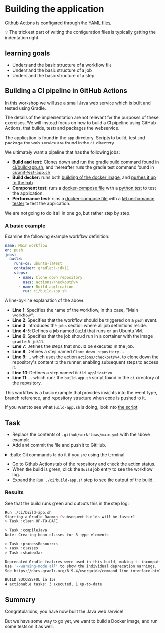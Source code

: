 # Building the application

Github Actions is configured through the [YAML files](https://docs.github.com/en/actions/using-workflows/workflow-syntax-for-github-actions).

:bulb: The trickiest part of writing the configuration files is typically getting the indentation right.

## learning goals

- Understand the basic structure of a workflow file
- Understand the basic structure of a job
- Understand the basic structure of a step

## Building a CI pipeline in GitHub Actions

In this workshop we will use a small Java web service which is built and tested using Gradle.

The details of the implementation are not relevant for the purposes of these exercises. We will
instead focus on how to build a CI pipeline using GitHub Actions, that builds, tests and packages
the webservice.

The application is found in the `app` directory. Scripts to build, test and package the web service
are found in the `ci` directory.

We ultimately want a pipeline that has the following jobs:

- **Build and test:** Clones down and run the gradle build command found in [ci/build-app.sh](../ci/build-app.sh), and thereafter runs the gradle test command found in [ci/unit-test-app.sh](../ci/unit-test-app.sh)
- **Build docker:** runs both [building of the docker image](../ci/build-docker.sh), and [pushes it up to the hub](../ci/push-docker.sh)
- **Component test:** runs a [docker-compose file](../component-test/docker-compose.yml) with a [python test](../component-test/test_app.py) to test the application.
- **Performance test:** runs a [docker-compose file](../performance-test/docker-compose.yml) with a [k6 performance tester](../performance-test/single-request.js) to test the application.

We are not going to do it all in one go, but rather step by step.

### A basic example

Examine the following example workflow definition:

```yaml
name: Main workflow
on: push
jobs:
  Build:
    runs-on: ubuntu-latest
    container: gradle:6-jdk11
    steps:
      - name: Clone down repository
        uses: actions/checkout@v4       
      - name: Build application
        run: ci/build-app.sh
```

A line-by-line explanation of the above:

- **Line 1**: Specifies the name of the workflow, in this case, "Main workflow".
- **Line 2**: Specifies that the workflow should be triggered on a `push` event.
- **Line 3**: Introduces the `jobs` section where all job definitions reside.
- **Line 4-5**: Defines a job named `Build` that runs on an Ubuntu VM.
- **Line 6**: Specifies that the job should run in a container with the image `gradle:6-jdk11`.
- **Line 7**: Defines the steps that should be executed in the job.
- **Line 8**: Defines a step named `Clone down repository` ...
- **Line 9**: ... which uses the action `actions/checkout@v4`, to clone down the repository's content
  to the runner, enabling subsequent steps to access it.
- **Line 10**: Defines a step named `Build application` ...
- **Line 11**: ... which runs the `build-app.sh` script found in the `ci` directory of the repository.

This workflow is a basic example that provides insights into the event type, branch reference, and repository structure when code is pushed to it.

If you want to see what `build-app.sh` is doing, look into [the script](../ci/build-app.sh).

## Task

- Replace the contents of `.github/workflows/main.yml` with the above example.
- Add and commit the file and push it to GitHub.

<details>
<summary>:bulb: Git commands to do it if you are using the terminal</summary>

```bash
git add .github/workflows/main.yml
git commit -m "Add basic workflow to build the web service"
git push

```

</details>

- Go to Github Actions tab of the repository and check the action status.
- When the build is green, click the `Build` job entry to see the workflow log.
- Expand the `Run ./ci/build-app.sh` step to see the output of the build.

### Results

See that the build runs green and outputs this in the step log:

```bash
Run ./ci/build-app.sh
Starting a Gradle Daemon (subsequent builds will be faster)
> Task :clean UP-TO-DATE

> Task :compileJava
Note: Creating bean classes for 3 type elements

> Task :processResources
> Task :classes
> Task :shadowJar

Deprecated Gradle features were used in this build, making it incompatible with Gradle 7.0.
Use '--warning-mode all' to show the individual deprecation warnings.
See https://docs.gradle.org/6.9.4/userguide/command_line_interface.html#sec:command_line_warnings

BUILD SUCCESSFUL in 15s
4 actionable tasks: 3 executed, 1 up-to-date
```

## Summary

Congratulations, you have now built the Java web service!

But we have some way to go yet, we want to build a Docker image, and run some tests on it as well.
